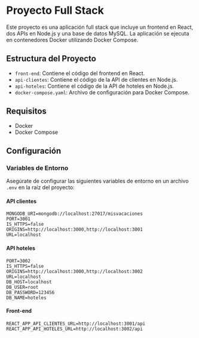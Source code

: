 # Proyecto Full Stack

Este proyecto es una aplicación full stack que incluye un frontend en React, dos APIs en Node.js y una base de datos MySQL. La aplicación se ejecuta en contenedores Docker utilizando Docker Compose.

## Estructura del Proyecto

- `front-end`: Contiene el código del frontend en React.
- `api-clientes`: Contiene el código de la API de clientes en Node.js.
- `api-hoteles`: Contiene el código de la API de hoteles en Node.js.
- `docker-compose.yaml`: Archivo de configuración para Docker Compose.

## Requisitos

- Docker
- Docker Compose

## Configuración

### Variables de Entorno

Asegúrate de configurar las siguientes variables de entorno en un archivo `.env` en la raíz del proyecto:

#### API clientes

```env
MONGODB_URI=mongodb://localhost:27017/misvacaciones
PORT=3001
IS_HTTPS=false
ORIGINS=http://localhost:3000,http://localhost:3001
URL=localhost
```

#### API hoteles

```env
PORT=3002
IS_HTTPS=false
ORIGINS=http://localhost:3000,http://localhost:3002
URL=localhost
DB_HOST=localhost
DB_USER=root
DB_PASSWORD=123456
DB_NAME=hoteles
```

#### Front-end

```env
REACT_APP_API_CLIENTES_URL=http://localhost:3001/api
REACT_APP_API_HOTELES_URL=http://localhost:3002/api
```